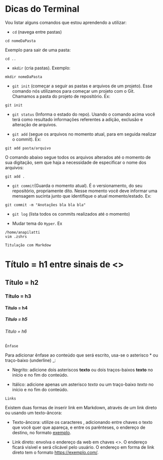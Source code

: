 # Dicas do Terminal

Vou listar alguns comandos que estou aprendendo a utilizar:

- `cd` (navega entre pastas)
```
cd nomeDaPasta
```
Exemplo para sair de uma pasta:
```
cd ..
```
- `mkdir` (cria pastas). Exemplo:
```
mkdir nomeDaPasta
```
- `git init` (começar a seguir as pastas e arquivos de um projeto). Esse comando nós utilizamos para começar um projeto com o Git. Chamamos a pasta do projeto de repositório. Ex:
```
git init
```
- `git status` (Informa o estado do repo). Usando o comando acima você terá como resultado informações referentes a adição, exclusão e alteração de arquivos. 

- `git add` (segue os arquivos no momento atual, para em seguida realizar o commit). Ex:
```
git add pasta/arquivo
```

O comando abaixo segue todos os arquivos alterados até o momento de sua digitação, sem que haja a necessidade de especificar o nome dos arquivos:
```
git add .
```
- `git commit`(Guarda o momento atual). É o versionamento, do seu repositório, propriamente dito. Nesse momento você deve informar uma mensagem sucinta junto que identifique o atual momento/estado. Ex:
```
git commit -m "Anotações bla bla bla"
```
- `git log` (lista todos os commits realizados até o momento)

- Mudar tema do `Hyper`. Ex
```
/home/anapilatti
vim .zshrs
```


`Titulação com Markdow`

# Título  = h1 entre sinais de <>
## Título = h2
### Título = h3
#### Título = h4
##### Título = h5
###### Título = h6 

`Ênfase`

Para adicionar ênfase ao conteúdo que será escrito, usa-se o asterisco * ou traço-baixo (underline) _:

- Negrito: adicione dois asteriscos **texto** ou dois traços-baixos __texto__ no início e no fim do conteúdo.

- Itálico: adicione apenas um asterisco *texto* ou um traço-baixo _texto_ no início e no fim do conteúdo.

`Links`

Existem duas formas de inserir link em Markdown, através de um link direto ou usando um texto-âncora:

- Texto-âncora: utilize os caracteres [](), adicionando entre chaves o texto que você quer que apareça, e entre os parênteses, o endereço de destino, no formato [exemplo](https://exemplo.com/).

- Link direto: envolva o endereço da web em chaves <>. O endereço ficará visível e será clicável pelo usuário. O endereço em forma de link direto tem o formato <https://exemplo.com/>.

